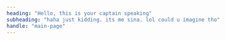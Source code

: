 ```yaml
---
heading: "Hello, this is your captain speaking"
subheading: "haha just kidding. its me sina. lol could u imagine tho"
handle: "main-page"
---
```

